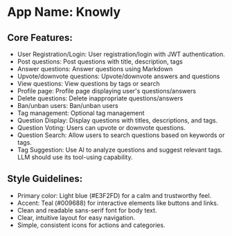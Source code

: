 # **App Name**: Knowly

## Core Features:

- User Registration/Login: User registration/login with JWT authentication.
- Post questions: Post questions with title, description, tags
- Answer questions: Answer questions using Markdown
- Upvote/downvote questions: Upvote/downvote answers and questions
- View questions: View questions by tags or search
- Profile page: Profile page displaying user's questions/answers
- Delete questions: Delete inappropriate questions/answers
- Ban/unban users: Ban/unban users
- Tag management: Optional tag management
- Question Display: Display questions with titles, descriptions, and tags.
- Question Voting: Users can upvote or downvote questions.
- Question Search: Allow users to search questions based on keywords or tags.
- Tag Suggestion: Use AI to analyze questions and suggest relevant tags. LLM should use its tool-using capability.

## Style Guidelines:

- Primary color: Light blue (#E3F2FD) for a calm and trustworthy feel.
- Accent: Teal (#009688) for interactive elements like buttons and links.
- Clean and readable sans-serif font for body text.
- Clear, intuitive layout for easy navigation.
- Simple, consistent icons for actions and categories.